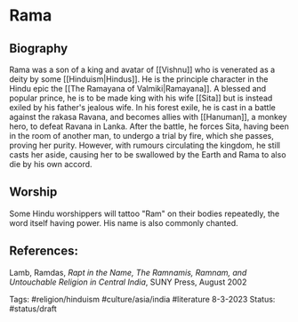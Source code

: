 # Rama
## Biography
Rama was a son of a king and avatar of [[Vishnu]] who is venerated as a deity by some [[Hinduism|Hindus]]. He is the principle character in the Hindu epic the [[The Ramayana of Valmiki|Ramayana]]. A blessed and popular prince, he is to be made king with his wife [[Sita]] but is instead exiled by his father's jealous wife. In his forest exile, he is cast in a battle against the rakasa Ravana, and becomes allies with [[Hanuman]], a monkey hero, to defeat Ravana in Lanka. After the battle, he forces Sita, having been in the room of another man, to undergo a trial by fire, which she passes, proving her purity. However, with rumours circulating the kingdom, he still casts her aside, causing her to be swallowed by the Earth and Rama to also die by his own accord.

## Worship
Some Hindu worshippers will tattoo "Ram" on their bodies repeatedly, the word itself having power. His name is also commonly chanted.

## References:
Lamb, Ramdas, _Rapt in the Name, The Ramnamis, Ramnam, and Untouchable Religion in Central India_, SUNY Press, August 2002

Tags: #religion/hinduism #culture/asia/india #literature
8-3-2023
Status: #status/draft
